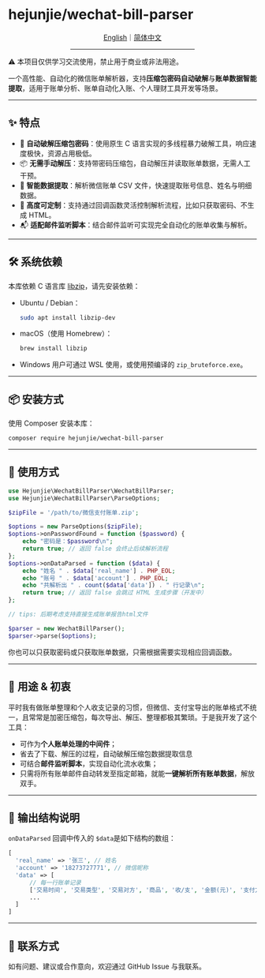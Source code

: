 # hejunjie/wechat-bill-parser

<div align="center">
  <a href="./README.md">English</a>｜<a href="./README.zh-CN.md">简体中文</a>
  <hr width="50%"/>
</div>

⚠️ 本项目仅供学习交流使用，禁止用于商业或非法用途。

一个高性能、自动化的微信账单解析器，支持**压缩包密码自动破解**与**账单数据智能提取**，适用于账单分析、账单自动化入账、个人理财工具开发等场景。

---

## ✨ 特点

* 🔐 **自动破解压缩包密码**：使用原生 C 语言实现的多线程暴力破解工具，响应速度极快，资源占用极低。
* 📦 **无需手动解压**：支持带密码压缩包，自动解压并读取账单数据，无需人工干预。
* 📄 **智能数据提取**：解析微信账单 CSV 文件，快速提取账号信息、姓名与明细数据。
* 🧩 **高度可定制**：支持通过回调函数灵活控制解析流程，比如只获取密码、不生成 HTML。
* 📬 **适配邮件监听脚本**：结合邮件监听可实现完全自动化的账单收集与解析。

---

## 🛠 系统依赖

本库依赖 C 语言库 [libzip](https://libzip.org/)，请先安装依赖：

* Ubuntu / Debian：

  ```bash
  sudo apt install libzip-dev
  ```

* macOS（使用 Homebrew）：

  ```bash
  brew install libzip
  ```
* Windows 用户可通过 WSL 使用，或使用预编译的 `zip_bruteforce.exe`​。

---

## 📦 安装方式

使用 Composer 安装本库：

```bash
composer require hejunjie/wechat-bill-parser
```

---

## 🚀 使用方式

```php
use Hejunjie\WechatBillParser\WechatBillParser;
use Hejunjie\WechatBillParser\ParseOptions;

$zipFile = '/path/to/微信支付账单.zip';

$options = new ParseOptions($zipFile);
$options->onPasswordFound = function ($password) {
    echo "密码是：$password\n";
    return true; // 返回 false 会终止后续解析流程
};
$options->onDataParsed = function ($data) {
    echo "姓名 " . $data['real_name'] . PHP_EOL;
    echo "账号 " . $data['account'] . PHP_EOL;
    echo "共解析出 " . count($data['data']) . " 行记录\n";
    return true; // 返回 false 会跳过 HTML 生成步骤（开发中）
};

// tips: 后期考虑支持直接生成账单报告html文件

$parser = new WechatBillParser();
$parser->parse($options);
```

你也可以只获取密码或只获取账单数据，只需根据需要实现相应回调函数。

---

## 🧠 用途 & 初衷

平时我有做账单整理和个人收支记录的习惯，但微信、支付宝导出的账单格式不统一，且常常是加密压缩包，每次导出、解压、整理都极其繁琐。于是我开发了这个工具：

* 可作为**个人账单处理的中间件**；
* 省去了下载、解压的过程，自动破解压缩包数据提取信息
* 可结合**邮件监听脚本**，实现自动化流水收集；
* 只需将所有账单邮件自动转发至指定邮箱，就能**一键解析所有账单数据**，解放双手。

---

## 🧾 输出结构说明

​`onDataParsed`​ 回调中传入的 `$data`​ 是如下结构的数组：

```php
[
  'real_name' => '张三', // 姓名
  'account' => '18273727771', // 微信昵称
  'data' => [
      // 每一行账单记录	
      ['交易时间', '交易类型', '交易对方', '商品', '收/支', '金额(元)', '支付方式', '当前状态', '交易单号', '商户单号', '备注'],
      ...
  ]
]
```

---

## 📮 联系方式

如有问题、建议或合作意向，欢迎通过 GitHub Issue 与我联系。

